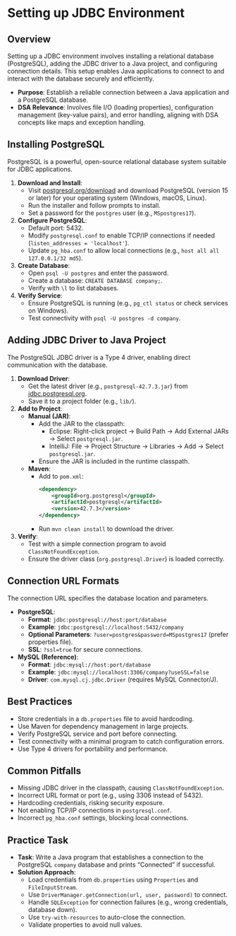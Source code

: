 # Setting up JDBC Environment

## Overview
Setting up a JDBC environment involves installing a relational database (PostgreSQL), adding the JDBC driver to a Java project, and configuring connection details. This setup enables Java applications to connect to and interact with the database securely and efficiently.

- **Purpose**: Establish a reliable connection between a Java application and a PostgreSQL database.
- **DSA Relevance**: Involves file I/O (loading properties), configuration management (key-value pairs), and error handling, aligning with DSA concepts like maps and exception handling.

## Installing PostgreSQL
PostgreSQL is a powerful, open-source relational database system suitable for JDBC applications.

1. **Download and Install**:
   - Visit [postgresql.org/download](https://www.postgresql.org/download/) and download PostgreSQL (version 15 or later) for your operating system (Windows, macOS, Linux).
   - Run the installer and follow prompts to install.
   - Set a password for the `postgres` user (e.g., `MSpostgres17`).
2. **Configure PostgreSQL**:
   - Default port: 5432.
   - Modify `postgresql.conf` to enable TCP/IP connections if needed (`listen_addresses = 'localhost'`).
   - Update `pg_hba.conf` to allow local connections (e.g., `host all all 127.0.0.1/32 md5`).
3. **Create Database**:
   - Open `psql -U postgres` and enter the password.
   - Create a database: `CREATE DATABASE company;`.
   - Verify with `\l` to list databases.
4. **Verify Service**:
   - Ensure PostgreSQL is running (e.g., `pg_ctl status` or check services on Windows).
   - Test connectivity with `psql -U postgres -d company`.

## Adding JDBC Driver to Java Project
The PostgreSQL JDBC driver is a Type 4 driver, enabling direct communication with the database.

1. **Download Driver**:
   - Get the latest driver (e.g., `postgresql-42.7.3.jar`) from [jdbc.postgresql.org](https://jdbc.postgresql.org/download.html).
   - Save it to a project folder (e.g., `lib/`).
2. **Add to Project**:
   - **Manual (JAR)**:
     - Add the JAR to the classpath:
       - Eclipse: Right-click project → Build Path → Add External JARs → Select `postgresql.jar`.
       - IntelliJ: File → Project Structure → Libraries → Add → Select `postgresql.jar`.
     - Ensure the JAR is included in the runtime classpath.
   - **Maven**:
     - Add to `pom.xml`:
       ```xml
       <dependency>
           <groupId>org.postgresql</groupId>
           <artifactId>postgresql</artifactId>
           <version>42.7.3</version>
       </dependency>
       ```
     - Run `mvn clean install` to download the driver.
3. **Verify**:
   - Test with a simple connection program to avoid `ClassNotFoundException`.
   - Ensure the driver class (`org.postgresql.Driver`) is loaded correctly.

## Connection URL Formats
The connection URL specifies the database location and parameters.

- **PostgreSQL**:
  - **Format**: `jdbc:postgresql://host:port/database`
  - **Example**: `jdbc:postgresql://localhost:5432/company`
  - **Optional Parameters**: `?user=postgres&password=MSpostgres17` (prefer properties file).
  - **SSL**: `?ssl=true` for secure connections.
- **MySQL (Reference)**:
  - **Format**: `jdbc:mysql://host:port/database`
  - **Example**: `jdbc:mysql://localhost:3306/company?useSSL=false`
  - **Driver**: `com.mysql.cj.jdbc.Driver` (requires MySQL Connector/J).

## Best Practices
- Store credentials in a `db.properties` file to avoid hardcoding.
- Use Maven for dependency management in large projects.
- Verify PostgreSQL service and port before connecting.
- Test connectivity with a minimal program to catch configuration errors.
- Use Type 4 drivers for portability and performance.

## Common Pitfalls
- Missing JDBC driver in the classpath, causing `ClassNotFoundException`.
- Incorrect URL format or port (e.g., using 3306 instead of 5432).
- Hardcoding credentials, risking security exposure.
- Not enabling TCP/IP connections in `postgresql.conf`.
- Incorrect `pg_hba.conf` settings, blocking local connections.

## Practice Task
- **Task**: Write a Java program that establishes a connection to the PostgreSQL `company` database and prints “Connected” if successful.
- **Solution Approach**:
  - Load credentials from `db.properties` using `Properties` and `FileInputStream`.
  - Use `DriverManager.getConnection(url, user, password)` to connect.
  - Handle `SQLException` for connection failures (e.g., wrong credentials, database down).
  - Use `try-with-resources` to auto-close the connection.
  - Validate properties to avoid null values.